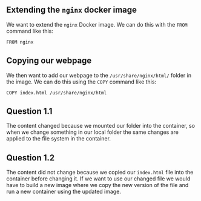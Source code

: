 ## Extending the `nginx` docker image
We want to extend the `nginx` Docker image. We can do this with the `FROM` command like this:
```
FROM nginx
```

## Copying our webpage
We then want to add our webpage to the `/usr/share/nginx/html/` folder in the image. We can do this using the `COPY` command like this:
```
COPY index.html /usr/share/nginx/html
```

## Question 1.1
The content changed because we mounted our folder into the container, so when we change something in our local folder the same changes are applied to the file system in the container.

## Question 1.2
The content did not change because we copied our `index.html` file into the container before changing it. If we want to use our changed file we would have to build a new image where we copy the new version of the file and run a new container using the updated image.
